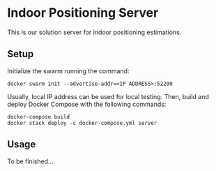 # Indoor Positioning Server
This is our solution server for indoor positioning estimations.

## Setup
Initialize the swarm running the command:

`docker swarm init --advertise-addr=<IP ADDRESS>:52200`

Usually, local IP address can be used for local testing.
Then, build and deploy Docker Compose with the following commands:

````
docker-compose build
docker stack deploy -c docker-compose.yml server
````

## Usage
To be finished...
